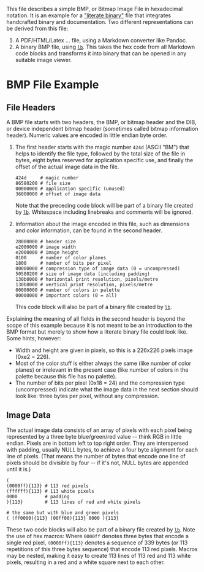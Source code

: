 This file describes a simple BMP, or Bitmap Image File in hexadecimal notation.
It is an example for a ["literate binary"][lb] file that integrates handcrafted
binary and documentation. Two different representations can be derived from this
file:

 1. A PDF/HTML/Latex ... file, using a Markdown converter like Pandoc.
 2. A binary BMP file, using [`lb`][lb]. This takes the hex code from all
    Markdown code blocks and transforms it into binary that can be opened in any
    suitable image viewer.

# BMP File Example

## File Headers

A BMP file starts with two headers, the BMP, or bitmap header and the DIB, or
device independent bitmap header (sometimes called bitmap information header).
Numeric values are encoded in little endian byte order.

 1. The first header starts with the magic number `424d` (ASCII "BM") that helps
    to identify the file type, followed by the total size of the file in bytes,
    eight bytes reserved for application specific use, and finally the offset of
    the actual image data in the file.

        424d     # magic number
        86580200 # file size
        00000000 # application specific (unused)
        36000000 # offset of image data

    Note that the preceding code block will be part of a binary file created by
    [`lb`][lb]. Whitespace including linebreaks and comments will be ignored.

 2. Information about the image encoded in this file, such as dimensions and
    color information, can be found in the second header.

        28000000 # header size
        e2000000 # image width
        e2000000 # image height
        0100     # number of color planes
        1800     # number of bits per pixel
        00000000 # compression type of image data (0 = uncompressed)
        50580200 # size of image data (including padding)
        130b0000 # horizontal print resolution, pixels/metre
        130b0000 # vertical print resolution, pixels/metre
        00000000 # number of colors in palette
        00000000 # important colors (0 = all)

    This code block will also be part of a binary file created by [`lb`][lb].

Explaining the meaning of all fields in the second header is beyond the scope of
this example because it is not meant to be an introduction to the BMP format but
merely to show how a literate binary file could look like. Some hints, however:

  * Width and height are given in pixels, so this is a 226x226 pixels image
    (0xe2 = 226).
  * Most of the color stuff is either always the same (like number of color
    planes) or irrelevant in the present case (like number of colors in the
    palette because this file has no palette).
  * The number of bits per pixel (0x18 = 24) and the compression type
    (uncompressed) indicate what the image data in the next section should look
    like: three bytes per pixel, without any compression.

## Image Data

The actual image data consists of an array of pixels with each pixel being
represented by a three byte blue/green/red value -- think RGB in little endian.
Pixels are in bottom left to top right order. They are interspersed with
padding, usually NULL bytes, to achieve a four byte alignment for each line of
pixels. (That means the number of bytes that encode one line of pixels should be
divisible by four -- if it's not, NULL bytes are appended until it is.)

    (
    (0000ff){113} # 113 red pixels
    (ffffff){113} # 113 white pixels
    0000          # padding
    ){113}        # 113 lines of red and white pixels

    # the same but with blue and green pixels
    ( (ff0000){113} (00ff00){113} 0000 ){113}

These two code blocks will also be part of a binary file created by [`lb`][lb].
Note the use of hex macros: Where `0000ff` denotes three bytes that encode a
single red pixel, `(0000ff){113}` denotes a sequence of 339 bytes (or 113
repetitions of this three bytes sequence) that encode 113 red pixels. Macros may
be nested, making it easy to create 113 lines of 113 red and 113 white pixels,
resulting in a red and a white square next to each other.

[lb]: https://github.com/marhop/literate-binary
